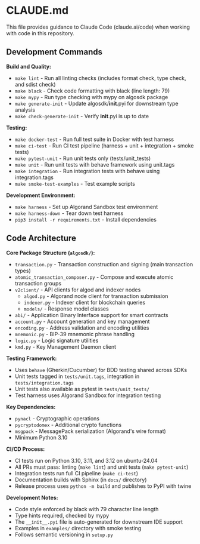 # CLAUDE.md

This file provides guidance to Claude Code (claude.ai/code) when working with code in this repository.

## Development Commands

**Build and Quality:**
- `make lint` - Run all linting checks (includes format check, type check, and sdist check)
- `make black` - Check code formatting with black (line length: 79)
- `make mypy` - Run type checking with mypy on algosdk package
- `make generate-init` - Update algosdk/__init__.pyi for downstream type analysis
- `make check-generate-init` - Verify __init__.pyi is up to date

**Testing:**
- `make docker-test` - Run full test suite in Docker with test harness
- `make ci-test` - Run CI test pipeline (harness + unit + integration + smoke tests)
- `make pytest-unit` - Run unit tests only (tests/unit_tests)
- `make unit` - Run unit tests with behave framework using unit.tags
- `make integration` - Run integration tests with behave using integration.tags
- `make smoke-test-examples` - Test example scripts

**Development Environment:**
- `make harness` - Set up Algorand Sandbox test environment
- `make harness-down` - Tear down test harness
- `pip3 install -r requirements.txt` - Install dependencies

## Code Architecture

**Core Package Structure (`algosdk/`):**
- `transaction.py` - Transaction construction and signing (main transaction types)
- `atomic_transaction_composer.py` - Compose and execute atomic transaction groups
- `v2client/` - API clients for algod and indexer nodes
  - `algod.py` - Algorand node client for transaction submission
  - `indexer.py` - Indexer client for blockchain queries
  - `models/` - Response model classes
- `abi/` - Application Binary Interface support for smart contracts
- `account.py` - Account generation and key management
- `encoding.py` - Address validation and encoding utilities
- `mnemonic.py` - BIP-39 mnemonic phrase handling
- `logic.py` - Logic signature utilities
- `kmd.py` - Key Management Daemon client

**Testing Framework:**
- Uses `behave` (Gherkin/Cucumber) for BDD testing shared across SDKs
- Unit tests tagged in `tests/unit.tags`, integration in `tests/integration.tags`
- Unit tests also available as pytest in `tests/unit_tests/`
- Test harness uses Algorand Sandbox for integration testing

**Key Dependencies:**
- `pynacl` - Cryptographic operations
- `pycryptodomex` - Additional crypto functions
- `msgpack` - MessagePack serialization (Algorand's wire format)
- Minimum Python 3.10

**CI/CD Process:**
- CI tests run on Python 3.10, 3.11, and 3.12 on ubuntu-24.04
- All PRs must pass: linting (`make lint`) and unit tests (`make pytest-unit`)
- Integration tests run full CI pipeline (`make ci-test`)
- Documentation builds with Sphinx (in `docs/` directory)
- Release process uses `python -m build` and publishes to PyPI with twine

**Development Notes:**
- Code style enforced by black with 79 character line length
- Type hints required, checked by mypy
- The `__init__.pyi` file is auto-generated for downstream IDE support
- Examples in `examples/` directory with smoke testing
- Follows semantic versioning in `setup.py`